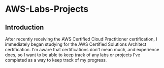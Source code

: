 # AWS-Labs-Projects

## Introduction

After recently receiving the AWS Certified Cloud Practitioner certification, I immediately began studying for the AWS Certified Solutions Architect certification. I'm aware that certifications don't mean much, and experience does, so I want to be able to keep track of any labs or projects I've completed as a way to keep track of my progress.
